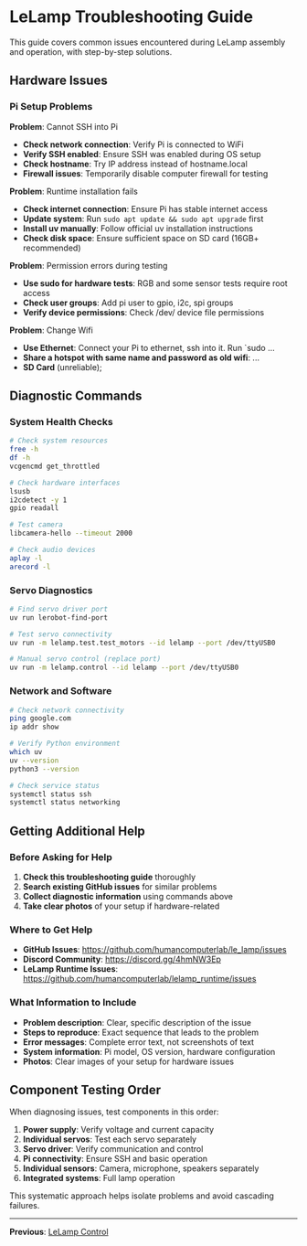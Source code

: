 # LeLamp Troubleshooting Guide

This guide covers common issues encountered during LeLamp assembly and operation, with step-by-step solutions.

## Hardware Issues

### Pi Setup Problems

**Problem**: Cannot SSH into Pi

- **Check network connection**: Verify Pi is connected to WiFi
- **Verify SSH enabled**: Ensure SSH was enabled during OS setup
- **Check hostname**: Try IP address instead of hostname.local
- **Firewall issues**: Temporarily disable computer firewall for testing

**Problem**: Runtime installation fails

- **Check internet connection**: Ensure Pi has stable internet access
- **Update system**: Run `sudo apt update && sudo apt upgrade` first
- **Install uv manually**: Follow official uv installation instructions
- **Check disk space**: Ensure sufficient space on SD card (16GB+ recommended)

**Problem**: Permission errors during testing

- **Use sudo for hardware tests**: RGB and some sensor tests require root access
- **Check user groups**: Add pi user to gpio, i2c, spi groups
- **Verify device permissions**: Check /dev/ device file permissions

**Problem**: Change Wifi

- **Use Ethernet**: Connect your Pi to ethernet, ssh into it. Run `sudo ...
- **Share a hotspot with same name and password as old wifi**: ...
- **SD Card** (unreliable);

## Diagnostic Commands

### System Health Checks

```bash
# Check system resources
free -h
df -h
vcgencmd get_throttled

# Check hardware interfaces
lsusb
i2cdetect -y 1
gpio readall

# Test camera
libcamera-hello --timeout 2000

# Check audio devices
aplay -l
arecord -l
```

### Servo Diagnostics

```bash
# Find servo driver port
uv run lerobot-find-port

# Test servo connectivity
uv run -m lelamp.test.test_motors --id lelamp --port /dev/ttyUSB0

# Manual servo control (replace port)
uv run -m lelamp.control --id lelamp --port /dev/ttyUSB0
```

### Network and Software

```bash
# Check network connectivity
ping google.com
ip addr show

# Verify Python environment
which uv
uv --version
python3 --version

# Check service status
systemctl status ssh
systemctl status networking
```

## Getting Additional Help

### Before Asking for Help

1. **Check this troubleshooting guide** thoroughly
2. **Search existing GitHub issues** for similar problems
3. **Collect diagnostic information** using commands above
4. **Take clear photos** of your setup if hardware-related

### Where to Get Help

- **GitHub Issues**: https://github.com/humancomputerlab/le_lamp/issues
- **Discord Community**: https://discord.gg/4hmNW3Ep
- **LeLamp Runtime Issues**: https://github.com/humancomputerlab/lelamp_runtime/issues

### What Information to Include

- **Problem description**: Clear, specific description of the issue
- **Steps to reproduce**: Exact sequence that leads to the problem
- **Error messages**: Complete error text, not screenshots of text
- **System information**: Pi model, OS version, hardware configuration
- **Photos**: Clear images of your setup for hardware issues

## Component Testing Order

When diagnosing issues, test components in this order:

1. **Power supply**: Verify voltage and current capacity
2. **Individual servos**: Test each servo separately
3. **Servo driver**: Verify communication and control
4. **Pi connectivity**: Ensure SSH and basic operation
5. **Individual sensors**: Camera, microphone, speakers separately
6. **Integrated systems**: Full lamp operation

This systematic approach helps isolate problems and avoid cascading failures.

---

**Previous**: [LeLamp Control](./6.%20LeLamp%20Control.md)
